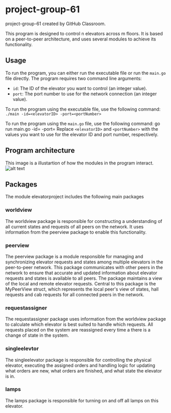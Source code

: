# project-group-61
project-group-61 created by GitHub Classroom.

This program is designed to control n elevators across m floors. It is based on a peer-to-peer architecture, and uses several modules to achieve its functionality.

## Usage

To run the program, you can either run the executable file or run the `main.go` file directly. The program requires two command line arguments:

- `id`: The ID of the elevator you want to control (an integer value).
- `port`: The port number to use for the network connection (an integer value).

To run the program using the executable file, use the following command:
`./main -id=<elevatorID> -port=<portNumber>`
 
To run the program using the `main.go` file, use the following command:
go run main.go -id=<elevatorID> -port=<portNumber>
Replace `<elevatorID>` and `<portNumber>` with the values you want to use for the elevator ID and port number, respectively.

## Program architecture
This image is a illustartion of how the modules in the program interact.
![alt text](https://github.com/TTK4145-Students-2023/project-group-61/blob/code-quality/ProgramArchitecture.jpeg)

## Packages
The module elevatorproject includes the following main packages
### worldview
The worldview package is responsible for constructing a understanding of all current states and requests of all peers on the network. It uses information from the peerview package to enable this functionality. 
### peerview
The peerview package is a module responsible for managing and synchronizing elevator requests and states among multiple elevators in the peer-to-peer network. This package communicates with other peers in the network to ensure that accurate and updated information about elevator requests and states is available to all peers. The package maintains a view of the local and remote elevator requests. Central to this package is the MyPeerView struct, which represents the local peer's view of states, hall requests and cab requests for all connected peers in the network.

### requestassigner
The requestassigner package uses information from the worldview package to calculate which elevator is best suited to handle which requests. All requests placed on the system are reassigned every time a there is a change of state in the system.
### singleelevtor
The singleelevator package is responsible for controlling the physical elevator, executing the assigned orders and handling logic for updating what orders are new, what orders are finished, and what state the elevator is in.
### lamps
The lamps package is responsible for turning on and off all lamps on this elevator. 


